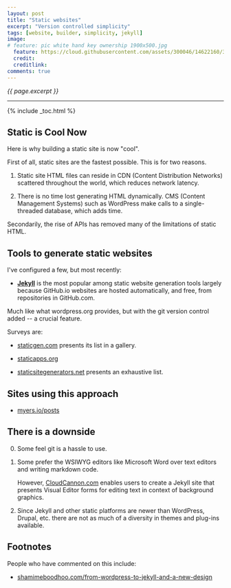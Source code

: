 ```yaml
---
layout: post
title: "Static websites"
excerpt: "Version controlled simplicity"
tags: [website, builder, simplicity, jekyll]
image:
# feature: pic white hand key ownership 1900x500.jpg
  feature: https://cloud.githubusercontent.com/assets/300046/14622160/3b59e1b2-0585-11e6-9157-cc003fc0f90b.jpg
  credit:
  creditlink:
comments: true
---
```

<i>{{ page.excerpt }}</i>
<hr />

{% include _toc.html %}

## Static is Cool Now
Here is why building a static site is now "cool".

First of all, static sites are the fastest possible.
This is for two reasons.

1. Static site HTML files can reside in CDN (Content Distribution Networks) scattered throughout the world, which reduces network latency.

2. There is no time lost generating HTML dynamically.
CMS (Content Management Systems) such as WordPress
make calls to a single-threaded database, which adds time.

Secondarily, the rise of APIs has removed many of the limitations
of static HTML.

## Tools to generate static websites
I've configured a few, but most recently:

   * <strong>[Jekyll](/jekyll-site-development)</strong> is the most popular among static website generation tools largely because GitHub.io websites are
   hosted automatically, and free, from repositories in GitHub.com.

   Much like what wordpress.org provides, but
   with the git version control added -- a crucial feature.

Surveys are:

   * <a target="_blank" href="http://www.staticgen.com/">staticgen.com</a>
   presents its list in a gallery.

   * <a target="_blank" href="https://staticapps.org/">staticapps.org</a>

   * <a target="_blank" href="https://staticsitegenerators.net/">staticsitegenerators.net</a>
   presents an exhaustive list.

## Sites using this approach

* <a target="_blank" href="http://myers.io/posts/">myers.io/posts</a>

## There is a downside

0. Some feel git is a hassle to use.

0. Some prefer the WSIWYG editors like Microsoft Word
over text editors and writing markdown code.

   However, <a target="_blank" href="https://cloudcannon.com/"> CloudCannon.com</a> 
   enables users to create a Jekyll site that presents
   Visual Editor forms for editing text in context of background graphics.

0. Since Jekyll and other static platforms are newer than WordPress, Drupal, etc.
   there are not as much of a diversity in themes and plug-ins available.


## Footnotes
People who have commented on this include:

* <a target="_blank" href="http://www.shamimeboodhoo.com/from-wordpress-to-jekyll-and-a-new-design/">
  shamimeboodhoo.com/from-wordpress-to-jekyll-and-a-new-design</a>
